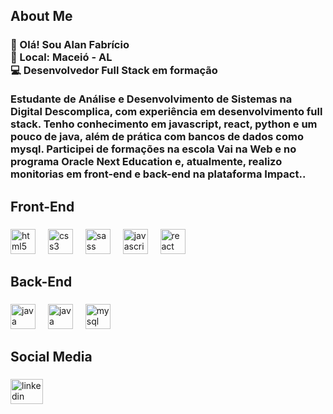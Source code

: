 <h2 align="left">About Me</h2>

###

<h3 align="left">👋 Olá! Sou Alan Fabrício<br>📍 Local: Maceió - AL<br>💻 Desenvolvedor Full Stack em formação<br><br>Estudante de Análise e Desenvolvimento de Sistemas na Digital Descomplica, com experiência em desenvolvimento full stack.
Tenho conhecimento em javascript, react, python e um pouco de java, além de prática com bancos de dados como mysql. Participei de formações na escola Vai na Web e no programa Oracle Next Education e, atualmente, realizo monitorias em front-end e back-end na plataforma Impact..</h3>

###

<h2 align="left">Front-End</h2>

###

<div align="left">
  <img src="https://skillicons.dev/icons?i=html" height="40" alt="html5 logo"  />
  <img width="12" />
  <img src="https://skillicons.dev/icons?i=css" height="40" alt="css3 logo"  />
  <img width="12" />
  <img src="https://skillicons.dev/icons?i=sass" height="40" alt="sass logo"  />
  <img width="12" />
  <img src="https://skillicons.dev/icons?i=js" height="40" alt="javascript logo"  />
  <img width="12" />
  <img src="https://skillicons.dev/icons?i=react" height="40" alt="react logo"  />
</div>

###

<h2 align="left">Back-End</h2>

###

<div align="left">
  <img src="https://skillicons.dev/icons?i=java" height="40" alt="java logo"  />
  <img width="12" />
  <img src="https://skillicons.dev/icons?i=python" height="40" alt="java logo"  />
  <img width="12" />
  <img src="https://skillicons.dev/icons?i=mysql" height="40" alt="mysql logo"  />
</div>

###

<h2 align="left">Social Media</h2>

###

<div align="left">
  <a href="https://www.linkedin.com/in/alanfabriciodev/" target="_blank">
    <img src="https://raw.githubusercontent.com/maurodesouza/profile-readme-generator/master/src/assets/icons/social/linkedin/default.svg" width="52" height="40" alt="linkedin logo"  />
  </a>
</div>

###



###
